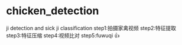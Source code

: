 # chicken_detection
ji detection and sick ji classification
step1:拍摄家禽视频
step2:特征提取
step3:特征压缩
step4:视频比对
step5:fuwuqi
:+1:
